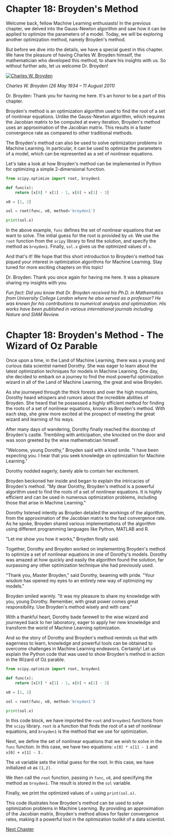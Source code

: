 # Chapter 18: Broyden's Method

Welcome back, fellow Machine Learning enthusiasts! In the previous chapter, we delved into the Gauss-Newton algorithm and saw how it can be applied to optimize the parameters of a model. Today, we will be exploring another optimization method, namely Broyden's method.

But before we dive into the details, we have a special guest in this chapter. We have the pleasure of having Charles W. Broyden himself, the mathematician who developed this method, to share his insights with us. So without further ado, let us welcome Dr. Broyden!

[![Charles W. Broyden](https://upload.wikimedia.org/wikipedia/commons/thumb/f/fa/Picture_of_Charles_Broyden.jpg/297px-Picture_of_Charles_Broyden.jpg)](https://en.wikipedia.org/wiki/Charles_William_Broyden)

*Charles W. Broyden (26 May 1934 – 11 August 2011)*

Dr. Broyden: Thank you for having me here. It's an honor to be a part of this chapter. 

Broyden's method is an optimization algorithm used to find the root of a set of nonlinear equations. Unlike the Gauss-Newton algorithm, which requires the Jacobian matrix to be computed at every iteration, Broyden's method uses an approximation of the Jacobian matrix. This results in a faster convergence rate as compared to other traditional methods. 

The Broyden's method can also be used to solve optimization problems in Machine Learning. In particular, it can be used to optimize the parameters of a model, which can be represented as a set of nonlinear equations. 

Let's take a look at how Broyden's method can be implemented in Python for optimizing a simple 2-dimensional function.

```python
from scipy.optimize import root, broyden1

def func(x):
    return [x[0] * x[1] - 1, x[0] + x[1] - 3]

x0 = [1, 2]

sol = root(func, x0, method='broyden1')

print(sol.x)
```

In the above example, `func` defines the set of nonlinear equations that we want to solve. The initial guess for the root is provided by `x0`. We use the `root` function from the `scipy` library to find the solution, and specify the method as `broyden1`. Finally, `sol.x` gives us the optimized values of `x`.

And that's it! We hope that this short introduction to Broyden's method has piqued your interest in optimization algorithms for Machine Learning. Stay tuned for more exciting chapters on this topic!

Dr. Broyden: Thank you once again for having me here. It was a pleasure sharing my insights with you.

*Fun fact: Did you know that Dr. Broyden received his Ph.D. in Mathematics from University College London where he also served as a professor? He was known for his contributions to numerical analysis and optimization. His works have been published in various international journals including Nature and SIAM Review.*
# Chapter 18: Broyden's Method - The Wizard of Oz Parable

Once upon a time, in the Land of Machine Learning, there was a young and curious data scientist named Dorothy. She was eager to learn about the latest optimization techniques for models in Machine Learning. One day, she decided to embark on a journey to find the most powerful optimization wizard in all of the Land of Machine Learning, the great and wise Broyden.

As she journeyed through the thick forests and over the high mountains, Dorothy heard whispers and rumors about the incredible abilities of Broyden. She heard that he possessed a highly efficient method for finding the roots of a set of nonlinear equations, known as Broyden's method. With each step, she grew more excited at the prospect of meeting the great wizard and learning of his ways.

After many days of wandering, Dorothy finally reached the doorstep of Broyden's castle. Trembling with anticipation, she knocked on the door and was soon greeted by the wise mathematician himself.

"Welcome, young Dorothy," Broyden said with a kind smile. "I have been expecting you. I hear that you seek knowledge on optimization for Machine Learning."

Dorothy nodded eagerly, barely able to contain her excitement.

Broyden beckoned her inside and began to explain the intricacies of Broyden's method. "My dear Dorothy, Broyden's method is a powerful algorithm used to find the roots of a set of nonlinear equations. It is highly efficient and can be used in numerous optimization problems, including those that arise in Machine Learning."

Dorothy listened intently as Broyden detailed the workings of the algorithm, from the approximation of the Jacobian matrix to the fast convergence rate. As he spoke, Broyden shared various implementations of the algorithm using different programming languages like Python, MATLAB and R.

"Let me show you how it works," Broyden finally said.

Together, Dorothy and Broyden worked on implementing Broyden's method to optimize a set of nonlinear equations in one of Dorothy's models. Dorothy was amazed at how quickly and easily the algorithm found the solution, far surpassing any other optimization technique she had previously used.

"Thank you, Master Broyden," said Dorothy, beaming with pride. "Your wisdom has opened my eyes to an entirely new way of optimizing my models."

Broyden smiled warmly. "It was my pleasure to share my knowledge with you, young Dorothy. Remember, with great power comes great responsibility. Use Broyden's method wisely and with care."

With a thankful heart, Dorothy bade farewell to the wise wizard and journeyed back to her laboratory, eager to apply her new knowledge and transform the world of Machine Learning optimization.

And so the story of Dorothy and Broyden's method reminds us that with eagerness to learn, knowledge and powerful tools can be obtained to overcome challenges in Machine Learning endeavors.
Certainly! Let us explain the Python code that was used to show Broyden's method in action in the Wizard of Oz parable. 

```python
from scipy.optimize import root, broyden1

def func(x):
    return [x[0] * x[1] - 1, x[0] + x[1] - 3]

x0 = [1, 2]

sol = root(func, x0, method='broyden1')

print(sol.x)
```

In this code block, we have imported the `root` and `broyden1` functions from the `scipy` library. `root` is a function that finds the root of a set of nonlinear equations, and `broyden1` is the method that we use for optimization.

Next, we define the set of nonlinear equations that we wish to solve in the `func` function. In this case, we have two equations: `x[0] * x[1] - 1` and `x[0] + x[1] - 3` . 

The `x0` variable sets the initial guess for the root. In this case, we have initialized `x0` as `[1,2]`. 

We then call the `root` function, passing in `func`, `x0`, and specifying the method as `broyden1`. The result is stored in the `sol` variable.

Finally, we print the optimized values of `x` using `print(sol.x)`.

This code illustrates how Broyden's method can be used to solve optimization problems in Machine Learning. By providing an approximation of the Jacobian matrix, Broyden's method allows for faster convergence rates, making it a powerful tool in the optimization toolkit of a data scientist.


[Next Chapter](19_Chapter19.md)